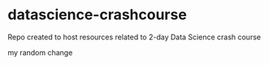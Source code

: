 # datascience-crashcourse
Repo created to host resources related to 2-day Data Science crash course

my random change
